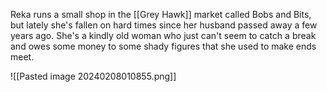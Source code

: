 Reka runs a small shop in the [[Grey Hawk]] market called Bobs and Bits, but lately she's fallen on hard times since her husband passed away a few years ago. She's a kindly old woman who just can't seem to catch a break and owes some money to some shady figures that she used to make ends meet.

![[Pasted image 20240208010855.png]]